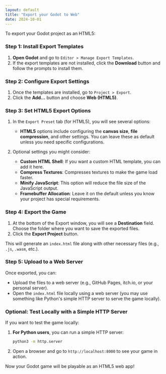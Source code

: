 ```yaml
---
layout: default
title: "Export your Godot to Web"
date: 2024-10-01
---
```


To export your Godot project as an HTML5:

### Step 1: Install Export Templates
1. **Open Godot** and go to `Editor > Manage Export Templates`.
2. If the export templates are not installed, click the **Download** button and follow the prompts to install them.

### Step 2: Configure Export Settings
1. Once the templates are installed, go to `Project > Export`.
2. Click the **Add...** button and choose **Web (HTML5)**.
   
### Step 3: Set HTML5 Export Options
1. In the `Export Preset` tab (for HTML5), you will see several options:
   - **HTML5** options include configuring the **canvas size**, **file compression**, and other settings. You can leave these as default unless you need specific configurations.
   
2. Optional settings you might consider:
   - **Custom HTML Shell**: If you want a custom HTML template, you can add it here.
   - **Compress Textures**: Compresses textures to make the game load faster.
   - **Minify JavaScript**: This option will reduce the file size of the JavaScript output.
   - **Framebuffer Allocation**: Leave it on the default unless you know your project has special requirements.

### Step 4: Export the Game
1. At the bottom of the Export window, you will see a **Destination** field. Choose the folder where you want to save the exported files.
2. Click the **Export Project** button.

This will generate an `index.html` file along with other necessary files (e.g., `.js`, `.wasm`, etc.).

### Step 5: Upload to a Web Server
Once exported, you can:
- Upload the files to a web server (e.g., GitHub Pages, itch.io, or your personal server).
- Open the `index.html` file locally using a web server (you may use something like Python's simple HTTP server to serve the game locally).

### Optional: Test Locally with a Simple HTTP Server
If you want to test the game locally:
1. **For Python users**, you can run a simple HTTP server:
   ```bash
   python3 -m http.server
   ```
2. Open a browser and go to `http://localhost:8000` to see your game in action.

Now your Godot game will be playable as an HTML5 web app!
